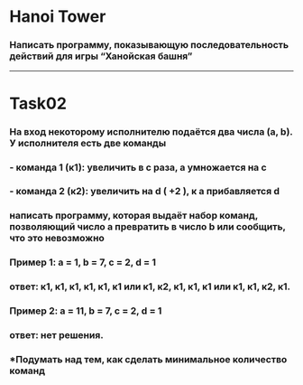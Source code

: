 # Hanoi Tower
### Написать программу, показывающую последовательность действий для игры “Ханойская башня”
___

# Task02 
### На вход некоторому исполнителю подаётся два числа (a, b). У исполнителя есть две команды
### - команда 1 (к1): увеличить в с раза, а умножается на c
### - команда 2 (к2): увеличить на d ( +2 ), к a прибавляется d
### написать программу, которая выдаёт набор команд, позволяющий число a превратить в число b или сообщить, что это невозможно
### Пример 1: а = 1, b = 7, c = 2, d = 1
### ответ: к1, к1, к1, к1, к1, к1 или к1, к2, к1, к1, к1 или к1, к1, к2, к1. 
### Пример 2: а = 11, b = 7, c = 2, d = 1
### ответ: нет решения. 
### *Подумать над тем, как сделать минимальное количество команд
